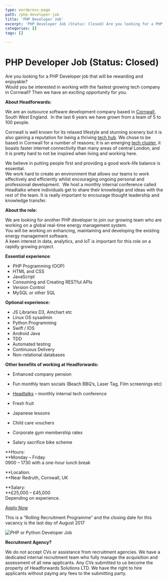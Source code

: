 ```yaml
---
type: wordpress-page
path: /php-developer-job
title: 'PHP Developer Job'
excerpt: 'PHP Developer Job (Status: Closed) Are you looking for a PHP Developer job that will be rewarding and enjoyable? Would you be interested in working with the fastest growing tech company in Cornwall? Then we have an exciting opportunity for you. About Headforwards: We are an outsource software development company based in Cornwall, South West England. …'
categories: []
tags: []

---
```

PHP Developer Job (Status: Closed)
==================================

Are you looking for a PHP Developer job that will be rewarding and enjoyable?  
Would you be interested in working with the fastest growing tech company in Cornwall? Then we have an exciting opportunity for you.

**About Headforwards:**

We are an outsource software development company based in [Cornwall](https://www.lonelyplanet.com/england/southwest-england/cornwall), South West England.  In the last 6 years we have grown from a team of 5 to 100 people.

Cornwall is well known for its relaxed lifestyle and stunning scenery but it is also gaining a reputation for being a thriving [tech hub](https://www.headforwards.com/2016/04/cornwall-the-unlikely-high-tech-hub/). We chose to be based in Cornwall for a number of reasons; it is an emerging [tech cluster](https://www.headforwards.com/2017/04/tech-nation-report-roundup/), it boasts faster internet connectivity than many areas of central London, and it is pretty hard to not be inspired when living and working here.

We believe in putting people first and providing a good work-life balance is essential.  
We work hard to create an environment that allows our teams to work effectively and efficiently whilst encouraging ongoing personal and professional development.  We host a monthly internal conference called Headtalks where individuals get to share their knowledge and ideas with the rest of the team. It is really important to encourage thought leadership and knowledge transfer.

**About the role:**

We are looking for another PHP developer to join our growing team who are working on a global real-time energy management system.  
You will be working on enhancing, maintaining and developing the existing energy management software.  
A keen interest in data, analytics, and IoT is important for this role on a rapidly growing project.

**Essential experience**:

*   PHP Programming (OOP)
*   HTML and CSS
*   JavaScript
*   Consuming and Creating RESTful APIs
*   Version Control
*   MySQL or other SQL

**Optional experience:**

*   JS Libraries D3, Amchart etc
*   Linux OS sysadmin
*   Python Programming
*   Swift / IOS
*   Android Java
*   TDD
*   Automated testing
*   Continuous Delivery
*   Non-relational databases

**Other benefits of working at Headforwards:**

*   Enhanced company pension
*   Fun monthly team socials (Beach BBQ’s, Laser Tag, Film screenings etc)
*   [Headtalks](https://www.headforwards.com/headtalks/) – monthly internal tech conference
*   Fresh fruit

*   Japanese lessons
*   Child care vouchers
*   Corporate gym membership rates
*   Salary sacrifice bike scheme

**Hours:  
**Monday – Friday  
0900 – 1730 with a one-hour lunch break

**Location:  
**Near Redruth, Cornwall, UK

**Salary:  
**£25,000 – £45,000  
Depending on experience.

[Apply Now](https://www.headforwards.com/careers/#vacancies)

This is a “Rolling Recruitment Programme” and the closing date for this vacancy is the last day of August 2017

![PHP or Python Developer Job](//headforwards.com/wp-content/uploads/2017/01/Headforwards-team-at-30.jpg)

**Recruitment Agency?**

We do not accept CVs or assistance from recruitment agencies. We have a dedicated internal recruitment team who fully manage the acquisition and assessment of all new applicants. Any CVs submitted to us become the property of Headforwards Solutions LTD. We have the right to hire applicants without paying any fees to the submitting party.
